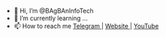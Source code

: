 - 👋 Hi, I’m @BAgBAnInfoTech 
- 🌱 I’m currently learning ...
- 📫 How to reach me <a href="https://t.me/+2uLH_Vk4UHdkMjU1" target="_blank" > Telegram </a> | <a href="https://bagbaninfotech.000webhostapp.com/" target="_blank" > Website </a> | <a href="https://youtube.com/channel/UC3oU0wqSQZSk1tkja9UaElA?sub_confirmation=1"  target="_blank"> YouTube </a>

<!---
BAgBAnInfoTech/BAgBAnInfoTech is a ✨ special ✨ repository because its `README.md` (this file) appears on your GitHub profile.
You can click the Preview link to take a look at your changes.
--->
